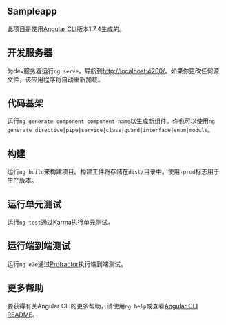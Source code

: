 ## Sampleapp

此项目是使用[Angular CLI](https://github.com/angular/angular-cli)版本1.7.4生成的。

## 开发服务器

为dev服务器运行`ng serve`。导航到[http://localhost:4200/](http://localhost:4200/)。如果你更改任何源文件，该应用程序将自动重新加载。

## 代码基架

运行`ng generate component component-name`以生成新组件。你也可以使用`ng generate directive|pipe|service|class|guard|interface|enum|module`。

## 构建

运行`ng build`来构建项目。构建工件将存储在`dist/`目录中。使用`-prod`标志用于生产版本。

## 运行单元测试

运行`ng test`通过[Karma](https://karma-runner.github.io)执行单元测试。

## 运行端到端测试

运行`ng e2e`通过[Protractor](http://www.protractortest.org/)执行端到端测试。

## 更多帮助

要获得有关Angular CLI的更多帮助，请使用`ng help`或查看[Angular CLI README](https://github.com/angular/angular-cli/blob/master/README.md)。
